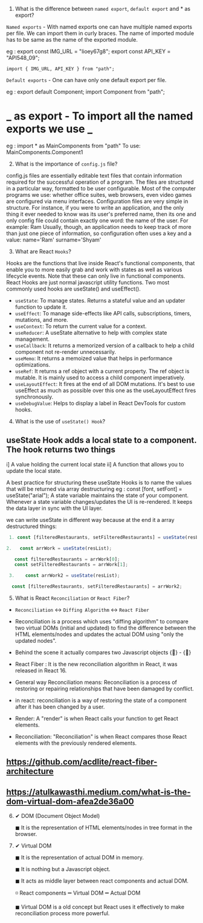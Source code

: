 1. What is the difference between `named export`, `default export` and \* as export?

`Named exports` - With named exports one can have multiple named exports per file. We can import them in curly braces. The name of imported module has to be same as the name of the exported module.

eg : export const IMG_URL = "lioey67g8";
export const API_KEY = "API548_09";

    import { IMG_URL, API_KEY } from "path";

`Default exports` - One can have only one default export per file.

eg : export default Component;
import Component from "path";

# _ as export - To import all the named exports we use _

eg : import \* as MainComponents from "path"
To use: MainComponents.Component1

2. What is the importance of `config.js` file?

config.js files are essentially editable text files that contain information required for the successful operation of a program. The files are structured in a particular way, formatted to be user configurable. Most of the computer programs we use: whether office suites, web browsers, even video games are configured via menu interfaces. Configuration files are very simple in structure. For instance, if you were to write an application, and the only thing it ever needed to know was its user's preferred name, then its one and only config file could contain exactly one word: the name of the user.
For example:
Ram
Usually, though, an application needs to keep track of more than just one piece of information, so configuration often uses a key and a value:
name='Ram'
surname='Shyam'

3. What are React `Hooks`?

Hooks are the functions that live inside React's functional components, that enable you to more easily grab and work with states as well as various lifecycle events. Note that these can only live in functional components.
React Hooks are just normal javascript utility functions. Two most commonly used hooks are useState() and useEffect().

- `useState`: To manage states. Returns a stateful value and an updater function to update it.
- `useEffect`: To manage side-effects like API calls, subscriptions, timers, mutations, and more.
- `useContext`: To return the current value for a context.
- `useReducer`: A useState alternative to help with complex state management.
- `useCallback`: It returns a memorized version of a callback to help a child component not re-render unnecessarily.
- `useMemo`: It returns a memoized value that helps in performance optimizations.
- `useRef`: It returns a ref object with a current property. The ref object is mutable. It is mainly used to access a child component imperatively.
- `useLayoutEffect`: It fires at the end of all DOM mutations. It's best to use useEffect as much as possible over this one as the useLayoutEffect fires synchronously.
- `useDebugValue`: Helps to display a label in React DevTools for custom hooks.

4. What is the use of `useState() Hook`?

## useState Hook adds a local state to a component. The hook returns two things

i] A value holding the current local state
ii] A function that allows you to update the local state.

A best practice for structuring these useState Hooks is to name the values that will be returned via array destructuring
eg : const [font, setFont] = useState("arial");
A state variable maintains the state of your component.
Whenever a state variable changes/updates the UI is re-rendered.
It keeps the data layer in sync with the UI layer.

we can write useState in different way because at the end it a array destructured things:

```javascript
 1. const [filteredRestaurants, setFilteredRestaurants] = useState(resList);

2.   const arrWork = useState(resList);

   const filteredRestaurants = arrWork[0];
   const setFilteredRestaurants = arrWork[1];

 3.    const arrWork2 = useState(resList);

  const [filteredRestaurants, setFilteredRestaurants] = arrWork2;

```

5. What is React `Reconciliation` or `React Fiber`?

- `Reconciliation` ↔ `Diffing Algorithm` ↔ `React Fiber`

- Reconciliation is a process which uses "diffing algorithm" to compare two virtual DOMs (initial and updated) to find the difference between the HTML elements/nodes and updates the actual DOM using "only the updated nodes".

- Behind the scene it actually compares two Javascript objects {👴} - {🧑}

- React Fiber : It is the new reconciliation algorithm in React, it was released in React 16.

- General way Reconciliation means: Reconciliation is a process of restoring or repairing relationships that have been damaged by conflict.

- in react: reconciliation is a way of restoring the state of a component after it has been changed by a user.

- Render: A "render" is when React calls your function to get React elements.

- Reconciliation: "Reconciliation" is when React compares those React elements with the previously rendered elements.

## https://github.com/acdlite/react-fiber-architecture

## https://atulkawasthi.medium.com/what-is-the-dom-virtual-dom-afea2de36a00

6. ✔ DOM (Document Object Model)

   ◼ It is the representation of HTML elements/nodes in tree format in the browser.

7. ✔ Virtual DOM

   ◼ It is the representation of actual DOM in memory.

   ◼ It is nothing but a Javascript object.

   ◼ It acts as middle layer between react components and actual DOM.

   ◽ React components ➖ Virtual DOM ➖ Actual DOM

   ◼ Virtual DOM is a old concept but React uses it effectively to make reconciliation process more powerful.
